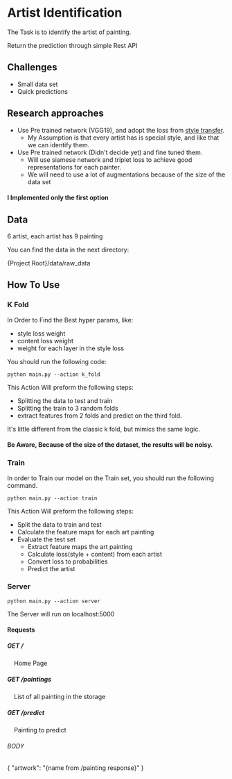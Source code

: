 # Artist Identification

The Task is to identify the artist of painting.

Return the prediction through simple Rest API

## Challenges
* Small data set
* Quick predictions

## Research approaches

* Use Pre trained network (VGG19), and adopt the loss from [style transfer](https://pytorch.org/tutorials/advanced/neural_style_tutorial.html).
    * My Assumption is that every artist has is special style, and like that we can identify them.
* Use Pre trained network (Didn't decide yet) and fine tuned them. 
    * Will use siamese network and triplet loss to achieve good representations for each painter.
    * We will need to use a lot of augmentations because of the size of the data set


#### I Implemented only the first option

## Data
6 artist, each artist has 9 painting

You can find the data in the next directory:

{Project Root}/data/raw_data

## How To Use
### K Fold
In Order to Find the Best hyper params, like:
* style loss weight
* content loss weight
* weight for each layer in the style loss

You should run the following code:

``
python main.py --action k_fold
``

This Action Will preform the following steps:
  * Splitting the data to test and train
  * Splitting the train to 3 random folds
  * extract features from 2 folds and predict on the third fold.

It's little different from the classic k fold, but mimics the same logic.
#### Be Aware, Because of the size of the dataset, the results will be noisy.


### Train
In order to Train our model on the Train set, you should run the following command.

``
python main.py --action train
``

This Action Will preform the following steps:
* Split the data to train and test
* Calculate the feature maps for each art painting
* Evaluate the test set
  * Extract feature maps the art painting
  * Calculate loss(style + content) from each artist
  * Convert loss to probabilities
  * Predict the artist


### Server
``
python main.py --action server
``

The Server will run on localhost:5000
#### Requests
##### GET /
&nbsp;&nbsp;&nbsp;&nbsp;Home Page
##### GET /paintings
&nbsp;&nbsp;&nbsp;&nbsp;List of all painting in the storage
##### GET /predict
&nbsp;&nbsp;&nbsp;&nbsp;Painting to predict
###### BODY 
{
  "artwork": "{name from /painting response}"
}
